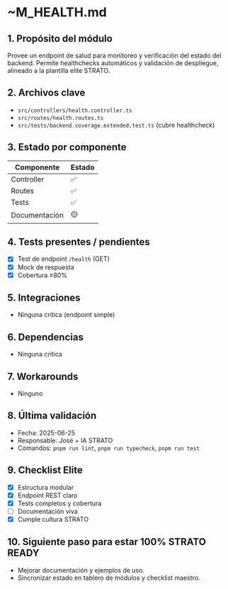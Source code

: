 # ~M_HEALTH.md

## 1. Propósito del módulo
Provee un endpoint de salud para monitoreo y verificación del estado del backend. Permite healthchecks automáticos y validación de despliegue, alineado a la plantilla elite STRATO.

## 2. Archivos clave
- `src/controllers/health.controller.ts`
- `src/routes/health.routes.ts`
- `src/tests/backend.coverage.extended.test.ts` (cubre healthcheck)

## 3. Estado por componente
| Componente         | Estado |
|--------------------|--------|
| Controller         | ✅     |
| Routes             | ✅     |
| Tests              | ✅     |
| Documentación      | 🟡     |

## 4. Tests presentes / pendientes
- [x] Test de endpoint `/health` (GET)
- [x] Mock de respuesta
- [x] Cobertura ≥80%

## 5. Integraciones
- Ninguna crítica (endpoint simple)

## 6. Dependencias
- Ninguna crítica

## 7. Workarounds
- Ninguno

## 8. Última validación
- Fecha: 2025-06-25
- Responsable: José + IA STRATO
- Comandos: `pnpm run lint`, `pnpm run typecheck`, `pnpm run test`

## 9. Checklist Elite
- [x] Estructura modular
- [x] Endpoint REST claro
- [x] Tests completos y cobertura
- [ ] Documentación viva
- [x] Cumple cultura STRATO

## 10. Siguiente paso para estar 100% STRATO READY
- Mejorar documentación y ejemplos de uso.
- Sincronizar estado en tablero de módulos y checklist maestro. 